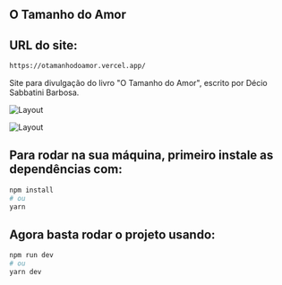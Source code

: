 ## O Tamanho do Amor

## URL do site:

```bash
https://otamanhodoamor.vercel.app/
```

Site para divulgação do livro "O Tamanho do Amor", escrito por Décio Sabbatini Barbosa.

![Layout](https://github.com/Matheus-Oliveira-Pereira/o-tamanho-do-amor/blob/main/src/assets/site-web.gif "Layout implementado para web")

![Layout](https://github.com/Matheus-Oliveira-Pereira/o-tamanho-do-amor/blob/main/src/assets/site-mobile.gif "Layout implementado para mobile")

## Para rodar na sua máquina, primeiro instale as dependências com:

```bash
npm install
# ou
yarn
```

## Agora basta rodar o projeto usando:

```bash
npm run dev
# ou
yarn dev
```
